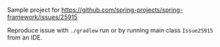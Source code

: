 Sample project for https://github.com/spring-projects/spring-framework/issues/25915

Reproduce issue with `./gradlew` run or by running main class `Issue25915` from an IDE.
